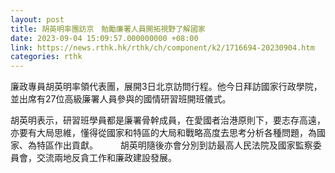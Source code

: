 ```yaml
---
layout: post
title: 胡英明率團訪京　勉勵廉署人員開拓視野了解國家
date: 2023-09-04 15:09:57.000000000 +08:00
link: https://news.rthk.hk/rthk/ch/component/k2/1716694-20230904.htm
categories: rthk
---
```


廉政專員胡英明率領代表團，展開3日北京訪問行程。他今日拜訪國家行政學院，並出席有27位高級廉署人員參與的國情研習班開班儀式。

胡英明表示，研習班學員都是廉署骨幹成員，在愛國者治港原則下，要志存高遠，亦要有大局思維，懂得從國家和特區的大局和戰略高度去思考分析各種問題，為國家、為特區作出貢獻。
　　 
胡英明隨後亦會分別到訪最高人民法院及國家監察委員會，交流兩地反貪工作和廉政建設發展。
